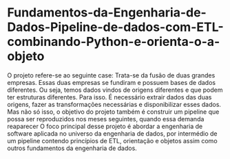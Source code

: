 # Fundamentos-da-Engenharia-de-Dados-Pipeline-de-dados-com-ETL-combinando-Python-e-orienta-o-a-objeto
O projeto refere-se ao seguinte case: Trata-se da fusão de duas grandes empresas. Essas duas empresas se fundiram e possuem bases de dados diferentes. Ou seja, temos dados vindos de origens diferentes e que podem ter estruturas diferentes.
Para isso. É necessário extrair dados das duas origens, fazer as transformações necessárias e disponibilizar esses dados. Mas não só isso, o objetivo do projeto também é construir um pipeline que possa ser reproduzidos nos meses seguintes, quando essa demanda reaparecer
O foco principal desse projeto é abordar a engenharia de software aplicada no universo da engenharia de dados, por intermédio de um pipeline contendo princípios de ETL, orientação e objetos assim como outros fundamentos da engenharia de dados.

